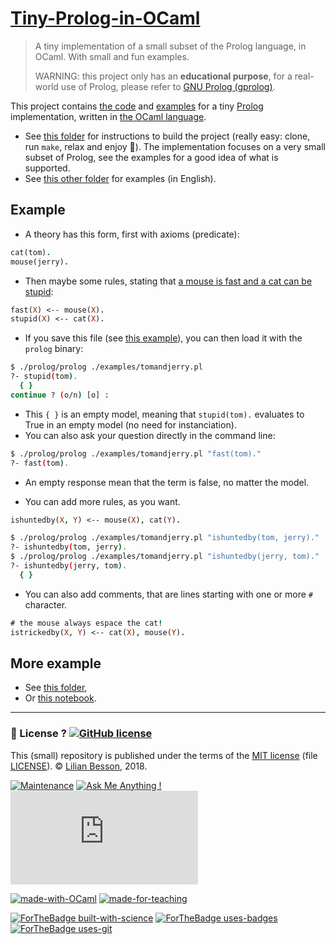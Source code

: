 # [Tiny-Prolog-in-OCaml](https://github.com/Naereen/Tiny-Prolog-in-OCaml)
> A tiny implementation of a small subset of the Prolog language, in OCaml. With small and fun examples.
>
> WARNING: this project only has an **educational purpose**, for a real-world use of Prolog, please refer to [GNU Prolog (gprolog)](XXX).

This project contains [the code](prolog/) and [examples](examples/) for a tiny [Prolog](https://en.wikipedia.org/wiki/Prolog) implementation, written in [the OCaml language](https://ocaml.org/).

- See [this folder](prolog/) for instructions to build the project (really easy: clone, run `make`, relax and enjoy :tada:). The implementation focuses on a very small subset of Prolog, see the examples for a good idea of what is supported.
- See [this other folder](examples/) for examples (in English).

## Example
- A theory has this form, first with axioms (predicate):
```prolog
cat(tom).
mouse(jerry).
```
- Then maybe some rules, stating that [a mouse is fast and a cat can be stupid](https://en.wikipedia.org/wiki/Tom_and_Jerry):
```prolog
fast(X) <-- mouse(X).
stupid(X) <-- cat(X).
```

- If you save this file (see [this example](examples/tomandjerry.pl)), you can then load it with the `prolog` binary:

```bash
$ ./prolog/prolog ./examples/tomandjerry.pl
?- stupid(tom).
  { }
continue ? (o/n) [o] :
```

- This `{ }` is an empty model, meaning that `stupid(tom).` evaluates to True in an empty model (no need for instanciation).
- You can also ask your question directly in the command line:
```bash
$ ./prolog/prolog ./examples/tomandjerry.pl "fast(tom)."
?- fast(tom).
```
- An empty response mean that the term is false, no matter the model.

- You can add more rules, as you want.
```prolog
ishuntedby(X, Y) <-- mouse(X), cat(Y).
```
```bash
$ ./prolog/prolog ./examples/tomandjerry.pl "ishuntedby(tom, jerry)."
?- ishuntedby(tom, jerry).
$ ./prolog/prolog ./examples/tomandjerry.pl "ishuntedby(jerry, tom)."
?- ishuntedby(jerry, tom).
  { }
```

- You can also add comments, that are lines starting with one or more `#` character.
```prolog
# the mouse always espace the cat!
istrickedby(X, Y) <-- cat(X), mouse(Y).
```

## More example
- See [this folder](examples/),
- Or [this notebook](example.ipynb).

---

### :scroll: License ? [![GitHub license](https://img.shields.io/github/license/Naereen/Tiny-Prolog-in-OCaml.svg)](https://github.com/Naereen/Tiny-Prolog-in-OCaml/blob/master/LICENSE)
This (small) repository is published under the terms of the [MIT license](http://lbesson.mit-license.org/) (file [LICENSE](LICENSE)).
© [Lilian Besson](https://GitHub.com/Naereen), 2018.

[![Maintenance](https://img.shields.io/badge/Maintained%3F-yes-green.svg)](https://GitHub.com/Naereen/Tiny-Prolog-in-OCaml/graphs/commit-activity)
[![Ask Me Anything !](https://img.shields.io/badge/Ask%20me-anything-1abc9c.svg)](https://GitHub.com/Naereen/Tiny-Prolog-in-OCaml)
[![Analytics](https://ga-beacon.appspot.com/UA-38514290-17/github.com/Naereen/Tiny-Prolog-in-OCaml/README.md?pixel)](https://GitHub.com/Naereen/Tiny-Prolog-in-OCaml/)

[![made-with-OCaml](https://img.shields.io/badge/Made%20with-OCaml-1f425f.svg)](https://ocaml.org/)
[![made-for-teaching](https://img.shields.io/badge/Made%20for-Teaching-6800ff.svg)](https://perso.crans.org/besson/teach/)

[![ForTheBadge built-with-science](http://ForTheBadge.com/images/badges/built-with-science.svg)](https://GitHub.com/Naereen/)
[![ForTheBadge uses-badges](http://ForTheBadge.com/images/badges/uses-badges.svg)](http://ForTheBadge.com)
[![ForTheBadge uses-git](http://ForTheBadge.com/images/badges/uses-git.svg)](https://GitHub.com/)
